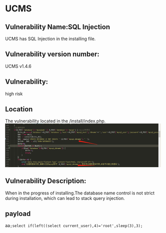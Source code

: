 # UCMS
## Vulnerability Name:SQL Injection
UCMS has SQL Injection in the installing file.
## Vulnerability version number:
UCMS v1.4.6
## Vulnerability:
high risk
## Location
The vulnerability located in the /install/index.php.
![imgage](https://github.com/blackstar24/UCMS/blob/master/1.png) 
## Vulnerability Description:
When in the progress of installing.The database name control is not strict during installation, which can lead to stack query injection.
## payload
aa`;select if(left((select current_user),4)='root',sleep(3),3);`
